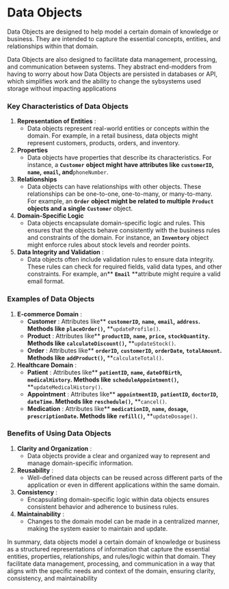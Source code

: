 # Data Objects

Data Objects are designed to help model a certain domain of knowledge or business. They are intended to capture the essential concepts, entities, and relationships within that domain.

Data Objects are also designed to facilitate data management, processing, and communication between systems. They abstract end-modders from having to worry about how Data Objects are persisted in databases or API, which simplifies work and the ability to change the sybsystems used storage without impacting applications

### Key Characteristics of Data Objects

1. **Representation of Entities** :
   * Data objects represent real-world entities or concepts within the domain. For example, in a retail business, data objects might represent customers, products, orders, and inventory.
2. **Properties**
   * Data objects have properties that describe its characteristics. For instance, a **`Customer`** **object might have attributes like** **`customerID`,** **`name`,** **`email`, and**`phoneNumber`.
3. **Relationships**
   * Data objects can have relationships with other objects. These relationships can be one-to-one, one-to-many, or many-to-many. For example, an **`Order`** **object might be related to multiple** **`Product`** **objects and a single** **`Customer`** object.
4. **Domain-Specific Logic**
   * Data objects encapsulate domain-specific logic and rules. This ensures that the objects behave consistently with the business rules and constraints of the domain. For instance, an **`Inventory`** object might enforce rules about stock levels and reorder points.
5. **Data Integrity and Validation** :
   * Data objects often include validation rules to ensure data integrity. These rules can check for required fields, valid data types, and other constraints. For example, an** **`Email`** **attribute might require a valid email format.

### Examples of Data Objects

1. **E-commerce Domain** :
   * **Customer** : Attributes like** **`customerID`,** **`name`,** **`email`,** **`address`. Methods like** **`placeOrder()`,** **`updateProfile()`.
   * **Product** : Attributes like** **`productID`,** **`name`,** **`price`,** **`stockQuantity`. Methods like** **`calculateDiscount()`,** **`updateStock()`.
   * **Order** : Attributes like** **`orderID`,** **`customerID`,** **`orderDate`,** **`totalAmount`. Methods like** **`addProduct()`,** **`calculateTotal()`.
2. **Healthcare Domain** :
   * **Patient** : Attributes like** **`patientID`,** **`name`,** **`dateOfBirth`,** **`medicalHistory`. Methods like** **`scheduleAppointment()`,** **`updateMedicalHistory()`.
   * **Appointment** : Attributes like** **`appointmentID`,** **`patientID`,** **`doctorID`,** **`dateTime`. Methods like** **`reschedule()`,** **`cancel()`.
   * **Medication** : Attributes like** **`medicationID`,** **`name`,** **`dosage`,** **`prescriptionDate`. Methods like** **`refill()`,** **`updateDosage()`.

### Benefits of Using Data Objects

1. **Clarity and Organization** :
   * Data objects provide a clear and organized way to represent and manage domain-specific information.
2. **Reusability** :
   * Well-defined data objects can be reused across different parts of the application or even in different applications within the same domain.
3. **Consistency** :
   * Encapsulating domain-specific logic within data objects ensures consistent behavior and adherence to business rules.
4. **Maintainability** :
   * Changes to the domain model can be made in a centralized manner, making the system easier to maintain and update.

In summary, data objects model a certain domain of knowledge or business as a structured representations of information that capture the essential entities, properties, relationships, and rules/logic within that domain. They facilitate data management, processing, and communication in a way that aligns with the specific needs and context of the domain, ensuring clarity, consistency, and maintainability
